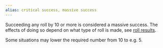 ```yaml
---
alias: critical success, massive success
---
```

   
Succeeding any roll by 10 or more is considered a massive success. The effects of doing so depend on what type of roll is made, see [roll results](../Rolling%20Dice/Roll%20Results.md).   
   
Some situations may lower the required number from 10 to e.g. 5.